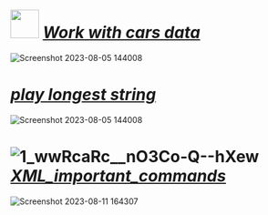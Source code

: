 # <img src="https://github.com/yasinnorozzadeh/python-course2/assets/88095232/1b674bff-b018-42ca-820a-b87624bf7bb8" width="50" height="50"/> [***Work with cars data***]()

![Screenshot 2023-08-05 144008](https://github.com/yasinnorozzadeh/python-course2/assets/88095232/fa4fdb1e-d771-426c-8eda-d9e5fe4dfc69)
# [***play longest string***]()
![Screenshot 2023-08-05 144008](https://github.com/yasinnorozzadeh/python-course2/assets/88095232/9abdff97-e436-4a33-880a-526e226b2f97)
# ![1_wwRcaRc__nO3Co-Q--hXew](https://github.com/yasinnorozzadeh/python-course2/assets/88095232/c4397c04-cb2d-4f05-ba09-815287c76c4c) [***XML_important_commands***]()
![Screenshot 2023-08-11 164307](https://github.com/yasinnorozzadeh/python-course2/assets/88095232/77ef2221-211d-48fb-a443-17d8cf1d2a37)

